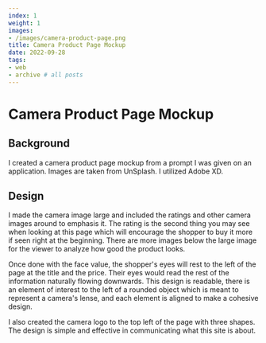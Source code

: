 ```yaml
---
index: 1
weight: 1
images:
- /images/camera-product-page.png
title: Camera Product Page Mockup
date: 2022-09-28
tags:
- web
- archive # all posts
---
```


# Camera Product Page Mockup

## Background
I created a camera product page mockup from a prompt I was given on an application. Images are taken from UnSplash. I utilized Adobe XD.

## Design
I made the camera image large and included the ratings and other camera images around to emphasis it. The rating is the second thing you may see when looking at this page which will encourage the shopper to buy it more if seen right at the beginning. There are more images below the large image for the viewer to analyze how good the product looks.

Once done with the face value, the shopper's eyes will rest to the left of the page at the title and the price. Their eyes would read the rest of the information naturally flowing downwards. This design is readable, there is an element of interest to the left of a rounded object which is meant to represent a camera's lense, and each element is aligned to make a cohesive design.

I also created the camera logo to the top left of the page with three shapes. The design is simple and effective in communicating what this site is about.